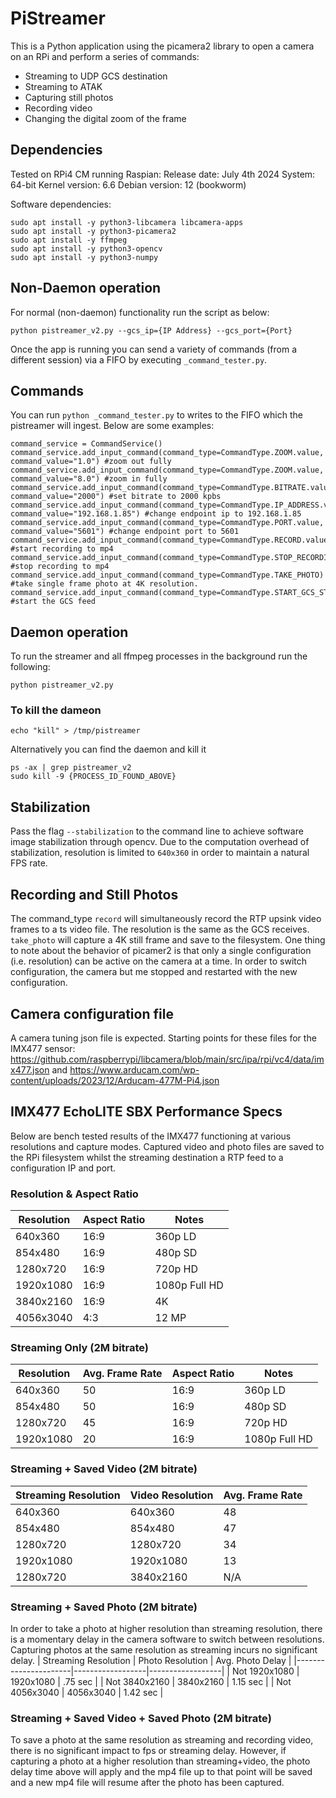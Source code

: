# PiStreamer
This is a Python application using the picamera2 library to open a camera on an RPi and perform a series of commands:
* Streaming to UDP GCS destination
* Streaming to ATAK
* Capturing still photos
* Recording video
* Changing the digital zoom of the frame

## Dependencies
Tested on RPi4 CM running Raspian:
Release date: July 4th 2024
System: 64-bit
Kernel version: 6.6
Debian version: 12 (bookworm)

Software dependencies:
```
sudo apt install -y python3-libcamera libcamera-apps
sudo apt install -y python3-picamera2
sudo apt install -y ffmpeg
sudo apt install -y python3-opencv
sudo apt install -y python3-numpy
```

## Non-Daemon operation
For normal (non-daemon) functionality run the script as below:

```
python pistreamer_v2.py --gcs_ip={IP Address} --gcs_port={Port}
```
Once the app is running you can send a variety of commands (from a different session) via a FIFO by executing `_command_tester.py`.

## Commands
You can run `python _command_tester.py` to writes to the FIFO which the pistreamer will ingest. Below are some examples:
```
command_service = CommandService()
command_service.add_input_command(command_type=CommandType.ZOOM.value, command_value="1.0") #zoom out fully
command_service.add_input_command(command_type=CommandType.ZOOM.value, command_value="8.0") #zoom in fully
command_service.add_input_command(command_type=CommandType.BITRATE.value, command_value="2000") #set bitrate to 2000 kpbs
command_service.add_input_command(command_type=CommandType.IP_ADDRESS.value, command_value="192.168.1.85") #change endpoint ip to 192.168.1.85
command_service.add_input_command(command_type=CommandType.PORT.value, command_value="5601") #change endpoint port to 5601
command_service.add_input_command(command_type=CommandType.RECORD.value) #start recording to mp4
command_service.add_input_command(command_type=CommandType.STOP_RECORDING) #stop recording to mp4
command_service.add_input_command(command_type=CommandType.TAKE_PHOTO) #take single frame photo at 4K resolution.
command_service.add_input_command(command_type=CommandType.START_GCS_STREAM) #start the GCS feed
```

## Daemon operation
To run the streamer and all ffmpeg processes in the background run the following:
```
python pistreamer_v2.py
```

### To kill the dameon
```
echo "kill" > /tmp/pistreamer
```
Alternatively you can find the daemon and kill it
```
ps -ax | grep pistreamer_v2
sudo kill -9 {PROCESS_ID_FOUND_ABOVE}
```

## Stabilization
Pass the flag `--stabilization` to the command line to achieve software image stabilization through opencv. Due to the computation overhead of stabilization,
resolution is limited to `640x360` in order to maintain a natural FPS rate.

## Recording and Still Photos
The command_type `record` will simultaneously record the RTP upsink video frames to a ts video file. The resolution is the same as the GCS receives. `take_photo` will capture a 4K still frame and save to the filesystem. One thing to note about the behavior of picamer2 is that only a single configuration (i.e. resolution) can be active on the camera at a time. In order to switch configuration, the camera but me stopped and restarted with the new configuration.

## Camera configuration file
A camera tuning json file is expected. Starting points for these files for the IMX477 sensor: https://github.com/raspberrypi/libcamera/blob/main/src/ipa/rpi/vc4/data/imx477.json and https://www.arducam.com/wp-content/uploads/2023/12/Arducam-477M-Pi4.json

## IMX477 EchoLITE SBX Performance Specs
Below are bench tested results of the IMX477 functioning at various resolutions and capture modes. Captured video and photo files are saved to the RPi filesystem whilst the streaming destination a RTP feed to a configuration IP and port.

### Resolution & Aspect Ratio
| Resolution | Aspect Ratio | Notes         |
|------------|--------------|---------------|
| 640x360    | 16:9         | 360p LD       |
| 854x480    | 16:9         | 480p SD       |
| 1280x720   | 16:9         | 720p HD       |
| 1920x1080  | 16:9         | 1080p Full HD |
| 3840x2160  | 16:9         | 4K            |
| 4056x3040  | 4:3          | 12 MP         |

### Streaming Only (2M bitrate)
| Resolution | Avg. Frame Rate | Aspect Ratio | Notes         |
|------------|-----------------|--------------|---------------|
| 640x360    | 50              | 16:9         | 360p LD       |
| 854x480    | 50              | 16:9         | 480p SD       |
| 1280x720   | 45              | 16:9         | 720p HD       |
| 1920x1080  | 20              | 16:9         | 1080p Full HD |

### Streaming + Saved Video (2M bitrate)
| Streaming Resolution | Video Resolution | Avg. Frame Rate |
|----------------------|------------------|-----------------|
| 640x360              | 640x360          | 48              |
| 854x480              | 854x480          | 47              |
| 1280x720             | 1280x720         | 34              |
| 1920x1080            | 1920x1080        | 13              |
| 1280x720             | 3840x2160        | N/A             |

### Streaming + Saved Photo (2M bitrate)
In order to take a photo at higher resolution than streaming resolution, there is a momentary delay in the camera software to switch between resolutions. Capturing photos at the same resolution as streaming incurs no significant delay.
| Streaming Resolution | Photo Resolution | Avg. Photo Delay |
|----------------------|------------------|------------------|
| Not 1920x1080        | 1920x1080        | .75 sec          |
| Not 3840x2160        | 3840x2160        | 1.15 sec         |
| Not 4056x3040        | 4056x3040        | 1.42 sec         |


### Streaming + Saved Video + Saved Photo (2M bitrate)
To save a photo at the same resolution as streaming and recording video, there is no
significant impact to fps or streaming delay. However, if capturing a photo at a
higher resolution than streaming+video, the photo delay time above will apply and the
mp4 file up to that point will be saved and a new mp4 file will resume after the photo
has been captured.
